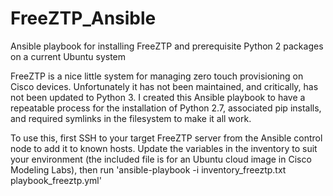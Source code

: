 # FreeZTP_Ansible
Ansible playbook for installing FreeZTP and prerequisite Python 2 packages on a current Ubuntu system

FreeZTP is a nice little system for managing zero touch provisioning on Cisco devices.  Unfortunately it has not been maintained, and critically, has not been updated to Python 3.  I created this Ansible playbook to have a repeatable process for the installation of Python 2.7, associated pip installs, and required symlinks in the filesystem to make it all work.

To use this, first SSH to your target FreeZTP server from the Ansible control node to add it to known hosts.  Update the variables in the inventory to suit your environment (the included file is for an Ubuntu cloud image in Cisco Modeling Labs), then run 'ansible-playbook -i inventory_freeztp.txt playbook_freeztp.yml'
